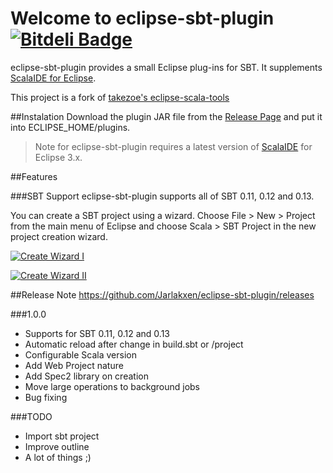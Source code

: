 Welcome to eclipse-sbt-plugin [![Bitdeli Badge](https://d2weczhvl823v0.cloudfront.net/Jarlakxen/eclipse-sbt-plugin/trend.png)](https://bitdeli.com/free "Bitdeli Badge")
==================
eclipse-sbt-plugin provides a small Eclipse plug-ins for SBT. It supplements [ScalaIDE for Eclipse](http://scala-ide.org/).

This project is a fork of [takezoe's eclipse-scala-tools](https://bitbucket.org/takezoe/eclipse-scala-tools/)

##Instalation
Download the plugin JAR file from the [Release Page](https://github.com/Jarlakxen/eclipse-sbt-plugin/releases) and put it into ECLIPSE_HOME/plugins.

> Note for eclipse-sbt-plugin requires a latest version of [ScalaIDE](http://scala-ide.org/) for Eclipse 3.x.

##Features

###SBT Support
eclipse-sbt-plugin supports all of SBT 0.11, 0.12 and 0.13.

You can create a SBT project using a wizard. Choose File > New > Project from the main menu of Eclipse and choose Scala > SBT Project in the new project creation wizard.

[![Create Wizard I](http://i.imgur.com/NW6z9MP.png)](https://github.com/Jarlakxen/eclipse-sbt-plugin)

[![Create Wizard II](http://i.imgur.com/z1J9HbX.png)](https://github.com/Jarlakxen/eclipse-sbt-plugin)

##Release Note
https://github.com/Jarlakxen/eclipse-sbt-plugin/releases

###1.0.0
+ Supports for SBT 0.11, 0.12 and 0.13
+ Automatic reload after change in build.sbt or /project
+ Configurable Scala version
+ Add Web Project nature
+ Add Spec2 library on creation
+ Move large operations to background jobs
+ Bug fixing

###TODO
+ Import sbt project
+ Improve outline
+ A lot of things ;)